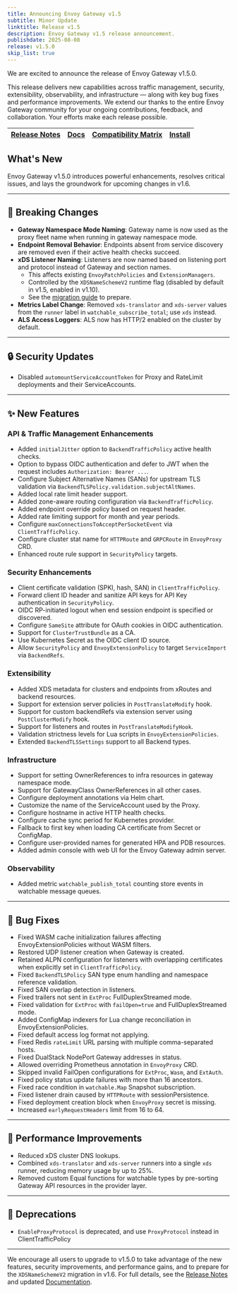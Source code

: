 ```yaml
---
title: Announcing Envoy Gateway v1.5
subtitle: Minor Update
linktitle: Release v1.5
description: Envoy Gateway v1.5 release announcement.
publishdate: 2025-08-08
release: v1.5.0
skip_list: true
---
```


We are excited to announce the release of Envoy Gateway v1.5.0.

This release delivers new capabilities across traffic management, security, extensibility, observability, and infrastructure — along with key bug fixes and performance improvements. We extend our thanks to the entire Envoy Gateway community for your ongoing contributions, feedback, and collaboration. Your efforts make each release possible.

| [Release Notes][] | [Docs][docs] | [Compatibility Matrix][matrix] | [Install][] |
|-------------------|--------------|--------------------------------|--------------|

## What's New

Envoy Gateway v1.5.0 introduces powerful enhancements, resolves critical issues, and lays the groundwork for upcoming changes in v1.6.

---

## 🚨 Breaking Changes

- **Gateway Namespace Mode Naming**: Gateway name is now used as the proxy fleet name when running in gateway namespace mode.
- **Endpoint Removal Behavior**: Endpoints absent from service discovery are removed even if their active health checks succeed.
- **xDS Listener Naming**: Listeners are now named based on listening port and protocol instead of Gateway and section names.  
  - This affects existing `EnvoyPatchPolicies` and `ExtensionManagers`.  
  - Controlled by the `XDSNameSchemeV2` runtime flag (disabled by default in v1.5, enabled in v1.10).
  - See the [migration guide](../../v1.5/tasks/extensibility/envoy-patch-policy#xds-name-scheme-v2) to prepare.
- **Metrics Label Change**: Removed `xds-translator` and `xds-server` values from the `runner` label in `watchable_subscribe_total`; use `xds` instead.
- **ALS Access Loggers**: ALS now has HTTP/2 enabled on the cluster by default.

---

## 🔒 Security Updates

- Disabled `automountServiceAccountToken` for Proxy and RateLimit deployments and their ServiceAccounts.

---

## ✨ New Features

### API & Traffic Management Enhancements

- Added `initialJitter` option to `BackendTrafficPolicy` active health checks.
- Option to bypass OIDC authentication and defer to JWT when the request includes `Authorization: Bearer ...`.
- Configure Subject Alternative Names (SANs) for upstream TLS validation via `BackendTLSPolicy.validation.subjectAltNames`.
- Added local rate limit header support.
- Added zone-aware routing configuration via `BackendTrafficPolicy`.
- Added endpoint override policy based on request header.
- Added rate limiting support for month and year periods.
- Configure `maxConnectionsToAcceptPerSocketEvent` via `ClientTrafficPolicy`.
- Configure cluster stat name for `HTTPRoute` and `GRPCRoute` in `EnvoyProxy` CRD.
- Enhanced route rule support in `SecurityPolicy` targets.

### Security Enhancements

- Client certificate validation (SPKI, hash, SAN) in `ClientTrafficPolicy`.
- Forward client ID header and sanitize API keys for API Key authentication in `SecurityPolicy`.
- OIDC RP-initiated logout when end session endpoint is specified or discovered.
- Configure `SameSite` attribute for OAuth cookies in OIDC authentication.
- Support for `ClusterTrustBundle` as a CA.
- Use Kubernetes Secret as the OIDC client ID source.
- Allow `SecurityPolicy` and `EnvoyExtensionPolicy` to target `ServiceImport` via `BackendRefs`.

### Extensibility

- Added XDS metadata for clusters and endpoints from xRoutes and backend resources.
- Support for extension server policies in `PostTranslateModify` hook.
- Support for custom backendRefs via extension server using `PostClusterModify` hook.
- Support for listeners and routes in `PostTranslateModifyHook`.
- Validation strictness levels for Lua scripts in `EnvoyExtensionPolicies`.
- Extended `BackendTLSSettings` support to all Backend types.

### Infrastructure

- Support for setting OwnerReferences to infra resources in gateway namespace mode.
- Support for GatewayClass OwnerReferences in all other cases.
- Configure deployment annotations via Helm chart.
- Customize the name of the ServiceAccount used by the Proxy.
- Configure hostname in active HTTP health checks.
- Configure cache sync period for Kubernetes provider.
- Fallback to first key when loading CA certificate from Secret or ConfigMap.
- Configure user-provided names for generated HPA and PDB resources.
- Added admin console with web UI for the Envoy Gateway admin server.

### Observability

- Added metric `watchable_publish_total` counting store events in watchable message queues.

---

## 🐞 Bug Fixes

- Fixed WASM cache initialization failures affecting EnvoyExtensionPolicies without WASM filters.
- Restored UDP listener creation when Gateway is created.
- Retained ALPN configuration for listeners with overlapping certificates when explicitly set in `ClientTrafficPolicy`.
- Fixed `BackendTLSPolicy` SAN type enum handling and namespace reference validation.
- Fixed SAN overlap detection in listeners.
- Fixed trailers not sent in `ExtProc` FullDuplexStreamed mode.
- Fixed validation for `ExtProc` with `failOpen=true` and FullDuplexStreamed mode.
- Added ConfigMap indexers for Lua change reconciliation in EnvoyExtensionPolicies.
- Fixed default access log format not applying.
- Fixed Redis `rateLimit` URL parsing with multiple comma-separated hosts.
- Fixed DualStack NodePort Gateway addresses in status.
- Allowed overriding Prometheus annotation in `EnvoyProxy` CRD.
- Skipped invalid FailOpen configurations for `ExtProc`, `Wasm`, and `ExtAuth`.
- Fixed policy status update failures with more than 16 ancestors.
- Fixed race condition in `watchable.Map` Snapshot subscription.
- Fixed listener drain caused by `HTTPRoute` with sessionPersistence.
- Fixed deployment creation block when `EnvoyProxy` secret is missing.
- Increased `earlyRequestHeaders` limit from 16 to 64.

---

## 🚀 Performance Improvements

- Reduced xDS cluster DNS lookups.
- Combined `xds-translator` and `xds-server` runners into a single `xds` runner, reducing memory usage by up to 25%.
- Removed custom Equal functions for watchable types by pre-sorting Gateway API resources in the provider layer.

---

## 🛑 Deprecations

- `EnableProxyProtocol` is deprecated, and use `ProxyProtocol` instead in ClientTrafficPolicy

---

We encourage all users to upgrade to v1.5.0 to take advantage of the new features, security improvements, and performance gains, and to prepare for the `XDSNameSchemeV2` migration in v1.6. For full details, see the [Release Notes][] and updated [Documentation][docs].

[Release Notes]: ./notes/v1.5.0.md
[docs]: https://gateway.envoyproxy.io
[matrix]: https://gateway.envoyproxy.io/news/releases/matrix/
[Install]: https://gateway.envoyproxy.io/docs/tasks/quickstart/
